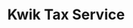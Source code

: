---
title: Kwik Tax Service
slug: kwik-tax-service
updated-on: '2024-05-30T13:44:31.749Z'
created-on: '2024-05-30T13:41:46.671Z'
published-on: '2024-05-30T13:54:32.469Z'
f_city-state-2:
- cms/city/amory-ms.md
- cms/city/saltillo-ms.md
- cms/city/tupelo-ms.md
- cms/city/aberdeen-ms.md
f_locations:
- cms/payday-loan/kwik-tax-service-20137.md
- cms/payday-loan/kwik-tax-service-20138.md
- cms/payday-loan/kwik-tax-service-20139.md
- cms/payday-loan/kwik-tax-service-20140.md
- cms/payday-loan/kwik-tax-service-20141.md
- cms/payday-loan/kwik-tax-service-20142.md
f_states:
- cms/state/mississippi.md
layout: '[company].html'
tags: company
---